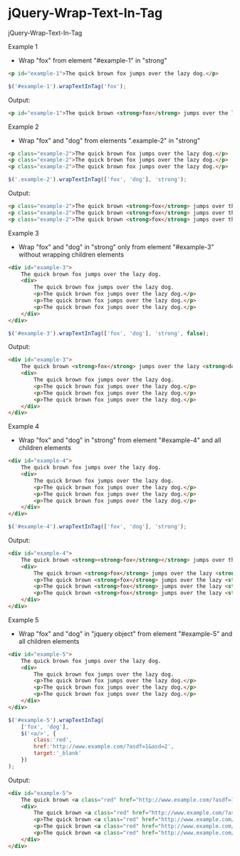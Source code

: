 jQuery-Wrap-Text-In-Tag
======================

jQuery-Wrap-Text-In-Tag



Example 1
 - Wrap "fox" from element "#example-1" in "strong"

`````html
<p id="example-1">The quick brown fox jumps over the lazy dog.</p>
`````

`````javascript
$('#example-1').wrapTextInTag('fox');
`````
Output:
`````html
<p id="example-1">The quick brown <strong>fox</strong> jumps over the lazy dog.</p>
`````

Example 2
 - Wrap "fox" and "dog" from elements ".example-2" in "strong"

`````html
<p class="example-2">The quick brown fox jumps over the lazy dog.</p>
<p class="example-2">The quick brown fox jumps over the lazy dog.</p>
<p class="example-2">The quick brown fox jumps over the lazy dog.</p>
`````

`````javascript
$('.example-2').wrapTextInTag(['fox', 'dog'], 'strong');
`````
Output:
`````html
<p class="example-2">The quick brown <strong>fox</strong> jumps over the lazy <strong>dog</strong>.</p>
<p class="example-2">The quick brown <strong>fox</strong> jumps over the lazy <strong>dog</strong>.</p>
<p class="example-2">The quick brown <strong>fox</strong> jumps over the lazy <strong>dog</strong>.</p>
`````

Example 3
 - Wrap "fox" and "dog" in "strong" only from element "#example-3" without wrapping children elements

`````html
<div id="example-3">
	The quick brown fox jumps over the lazy dog.
	<div>
		The quick brown fox jumps over the lazy dog.
		<p>The quick brown fox jumps over the lazy dog.</p>
		<p>The quick brown fox jumps over the lazy dog.</p>
		<p>The quick brown fox jumps over the lazy dog.</p>
	</div>
</div>
`````

`````javascript
$('#example-3').wrapTextInTag(['fox', 'dog'], 'strong', false);
`````
Output:
`````html
<div id="example-3">
	The quick brown <strong>fox</strong> jumps over the lazy <strong>dog</strong>.
	<div>
		The quick brown fox jumps over the lazy dog.
		<p>The quick brown fox jumps over the lazy dog.</p>
		<p>The quick brown fox jumps over the lazy dog.</p>
		<p>The quick brown fox jumps over the lazy dog.</p>
	</div>
</div>
`````

Example 4
 - Wrap "fox" and "dog" in "strong" from element "#example-4" and all children elements

`````html
<div id="example-4">
	The quick brown fox jumps over the lazy dog.
	<div>
		The quick brown fox jumps over the lazy dog.
		<p>The quick brown fox jumps over the lazy dog.</p>
		<p>The quick brown fox jumps over the lazy dog.</p>
		<p>The quick brown fox jumps over the lazy dog.</p>
	</div>
</div>
`````

`````javascript
$('#example-4').wrapTextInTag(['fox', 'dog'], 'strong');
`````
Output:
`````html
<div id="example-4">
	The quick brown <strong><strong>fox</strong></strong> jumps over the lazy <strong><strong>dog</strong></strong>.
	<div>
		The quick brown <strong>fox</strong> jumps over the lazy <strong>dog</strong>.
		<p>The quick brown <strong>fox</strong> jumps over the lazy <strong>dog</strong>.</p>
		<p>The quick brown <strong>fox</strong> jumps over the lazy <strong>dog</strong>.</p>
		<p>The quick brown <strong>fox</strong> jumps over the lazy <strong>dog</strong>.</p>
	</div>
</div>
`````

Example 5
 - Wrap "fox" and "dog" in "jquery object" from element "#example-5" and all children elements

`````html
<div id="example-5">
	The quick brown fox jumps over the lazy dog.
	<div>
		The quick brown fox jumps over the lazy dog.
		<p>The quick brown fox jumps over the lazy dog.</p>
		<p>The quick brown fox jumps over the lazy dog.</p>
		<p>The quick brown fox jumps over the lazy dog.</p>
	</div>
</div>
`````

`````javascript
$('#example-5').wrapTextInTag(
	['fox', 'dog'], 
	$('<a/>', {
		class:'red', 
		href:'http://www.example.com/?asdf=1&asd=2',
		target:'_blank'
	})
);
`````
Output:
`````html
<div id="example-5">
	The quick brown <a class="red" href="http://www.example.com/?asdf=1&amp;asd=2" target="_blank"><a class="red" href="http://www.example.com/?asdf=1&amp;asd=2" target="_blank">fox</a></a> jumps over the lazy <a class="red" href="http://www.example.com/?asdf=1&amp;asd=2" target="_blank"><a class="red" href="http://www.example.com/?asdf=1&amp;asd=2" target="_blank">dog</a></a>.
	<div>
		The quick brown <a class="red" href="http://www.example.com/?asdf=1&amp;asd=2" target="_blank">fox</a> jumps over the lazy <a class="red" href="http://www.example.com/?asdf=1&amp;asd=2" target="_blank">dog</a>.
		<p>The quick brown <a class="red" href="http://www.example.com/?asdf=1&amp;asd=2" target="_blank">fox</a> jumps over the lazy <a class="red" href="http://www.example.com/?asdf=1&amp;asd=2" target="_blank">dog</a>.</p>
		<p>The quick brown <a class="red" href="http://www.example.com/?asdf=1&amp;asd=2" target="_blank">fox</a> jumps over the lazy <a class="red" href="http://www.example.com/?asdf=1&amp;asd=2" target="_blank">dog</a>.</p>
		<p>The quick brown <a class="red" href="http://www.example.com/?asdf=1&amp;asd=2" target="_blank">fox</a> jumps over the lazy <a class="red" href="http://www.example.com/?asdf=1&amp;asd=2" target="_blank">dog</a>.</p>
	</div>
</div>
`````